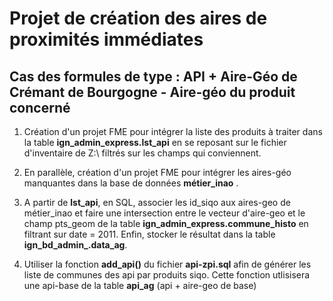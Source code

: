 # Projet de création des aires de proximités immédiates

## Cas des formules de type : API + Aire-Géo de Crémant de Bourgogne - Aire-géo du produit concerné 



1. Création d'un projet FME pour intégrer la liste des produits à traiter dans la table **ign_admin_express.lst_api** en se reposant sur le fichier d'inventaire de Z:\ filtrés sur les champs qui conviennent. 

2. En parallèle, création d'un projet FME pour intégrer les aires-géo manquantes dans la base de données **métier_inao** .

3. A partir de **lst_api**, en SQL, associer les id_siqo aux aires-geo de métier_inao et faire une intersection entre le vecteur d'aire-geo et le champ pts_geom de la table **ign_admin_express.commune_histo** en filtrant sur date = 2011. Enfin, stocker le résultat dans la table **ign_bd_admin_.data_ag**. 

4. Utiliser la fonction **add_api()**  du fichier **api-zpi.sql** afin de générer les liste de communes des api par produits siqo. Cette fonction utlisisera une api-base de la table **api_ag** (api + aire-geo de base)

